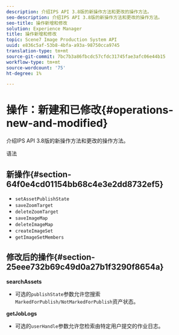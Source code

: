 ```yaml
---
description: 介绍IPS API 3.8版的新操作方法和更改的操作方法。
seo-description: 介绍IPS API 3.8版的新操作方法和更改的操作方法。
seo-title: 操作新增和修改
solution: Experience Manager
title: 操作新增和修改
topic: Scene7 Image Production System API
uuid: e836c5af-53b8-4bfa-a93a-98750cca9745
translation-type: tm+mt
source-git-commit: 7bc7b3a86fbcdc57cfdc31745fae3afc06e44b15
workflow-type: tm+mt
source-wordcount: '75'
ht-degree: 1%

---
```



# 操作：新建和已修改{#operations-new-and-modified}

介绍IPS API 3.8版的新操作方法和更改的操作方法。

语法

## 新操作{#section-64f0e4cd01154bb68c4e3e2dd8732ef5}

* `setAssetPublishState`
* `saveZoomTarget`
* `deleteZoomTarget`
* `saveImageMap`
* `deleteImageMap`
* `createImageSet`
* `getImageSetMembers`

## 修改后的操作{#section-25eee732b69c49d0a27b1f3290f8654a}

**searchAssets**

* 可选的`publishState`参数允许您搜索`MarkedForPublish/NotMarkedForPublish`资产状态。

**getJobLogs**

* 可选的`userHandle`参数允许您检索由特定用户提交的作业日志。

